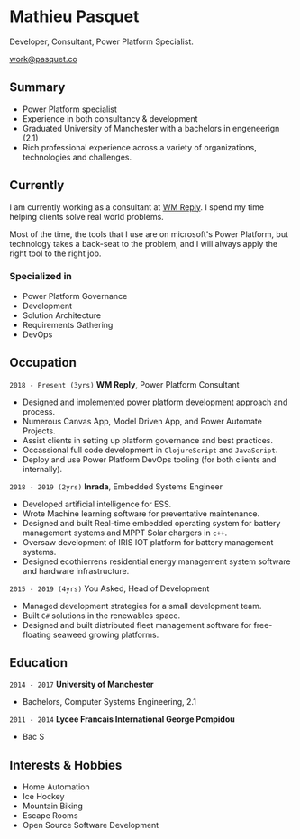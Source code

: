 # Mathieu Pasquet
Developer, Consultant, Power Platform Specialist.

<div id="webaddress">
<a href="work@pasquet.co">work@pasquet.co</a>
</div>

## Summary
- Power Platform specialist
- Experience in both consultancy & development
- Graduated University of Manchester with a bachelors in engeneerign (2.1)
- Rich professional experience across a variety of organizations, technologies and challenges.

## Currently

I am currently working as a consultant at [WM Reply](https://www.reply.com/wm-reply/en/). I spend my time helping clients solve real world problems.

Most of the time, the tools that I use are on microsoft's Power Platform, but technology takes a back-seat to the problem, and I will always apply the right tool to the right job.

### Specialized in

- Power Platform Governance
- Development
- Solution Architecture
- Requirements Gathering
- DevOps


## Occupation

`2018 - Present (3yrs)`
__WM Reply__, Power Platform Consultant

- Designed and implemented power platform development approach and process.
- Numerous Canvas App, Model Driven App, and Power Automate Projects.
- Assist clients in setting up platform governance and best practices.
- Occassional full code development in `ClojureScript` and `JavaScript`.
- Deploy and use Power Platform DevOps tooling (for both clients and internally).


`2018 - 2019 (2yrs)`
__Inrada__, Embedded Systems Engineer

- Developed artificial intelligence for ESS.
- Wrote Machine learning software for preventative maintenance.
- Designed and built Real-time embedded operating system for battery management systems and MPPT Solar chargers in `c++`.
- Oversaw development of IRIS IOT platform for battery management systems.
- Designed ecothierrens residential energy management system software and hardware infrastructure.

`2015 - 2019 (4yrs)` You Asked, Head of Development

- Managed development strategies for a small development team.
- Built `C#` solutions in the renewables space.
- Designed and built distributed fleet management software for free-floating seaweed growing platforms.

## Education

`2014 - 2017`
__University of Manchester__
- Bachelors, Computer Systems Engineering, 2.1

`2011 - 2014`
__Lycee Francais International George Pompidou__
- Bac S

## Interests & Hobbies
- Home Automation
- Ice Hockey
- Mountain Biking
- Escape Rooms
- Open Source Software Development